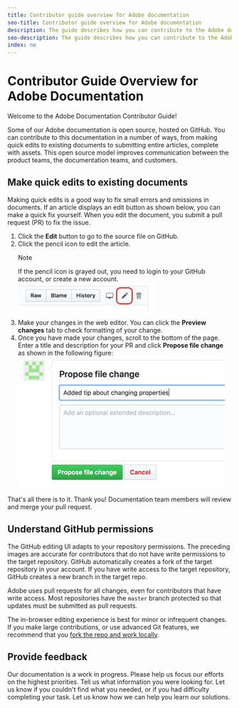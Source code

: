 ```yaml
---
title: Contributor guide overview for Adobe documentation
seo-title: Contributor guide overview for Adobe documentation
description: The guide describes how you can contribute to the Adobe documentation site.
seo-description: The guide describes how you can contribute to the Adobe documentation site.
index: no
---
```


# Contributor Guide Overview for Adobe Documentation

<!---
<https://docs.microsoft.com/en-us/contribute/>
-->

Welcome to the Adobe Documentation Contributor Guide!

Some of our Adobe documentation is open source, hosted on GitHub. You can contribute to this documentation in a number of ways, from making quick edits to existing documents to submitting entire articles, complete with assets. This open source model improves communication between the product teams, the documentation teams, and customers. 

<!--
> [!IMPORTANT]
> All repositories that publish to docs.adobe.com have adopted the [Adobe Open Source Code of Conduct](../CODE-OF-CONDUCT.md) or the [.NET Foundation Code of Conduct](https://dotnetfoundation.org/code-of-conduct). For more information, see the [Contributing](../CONTRIBUTING.md) article.
>
> Minor corrections or clarifications to documentation and code examples in public repositories are covered by the [Adobe Documentation Terms of Use](https://www.adobe.com/legal/terms.html). New or significant changes generate a comment in the pull request, asking you to submit an online Contribution License Agreement (CLA) if you are not an employee of Adobe. We need you to complete the online form before we can review or accept your pull request.
--->
    
## Make quick edits to existing documents

Making quick edits is a good way to fix small errors and omissions in documents. If an article displays an edit button as shown below, you can make a quick fix yourself. When you edit the document, you submit a pull request (PR) to fix the issue.

1. Click the **Edit** button to go to the source file on GitHub.  
   <!---![Location of the Edit link](assets/edit-article.png)-->
1. Click the pencil icon to edit the article.  
   > [!NOTE]
   > If the pencil icon is grayed out, you need to login to your GitHub account, or create a new account.  
   ![Location of the pencil icon](assets/edit-icon.png)
1. Make your changes in the web editor. You can click the **Preview changes** tab to check formatting of your change.
1. Once you have made your changes, scroll to the bottom of the page. Enter a title and description for your PR and click **Propose file change** as shown in the following figure:  
   ![proposing your change](assets/submit-pull-request.png)

That's all there is to it. Thank you! Documentation team members will review and merge your pull request.

## Understand GitHub permissions

The GitHub editing UI adapts to your repository permissions. The preceding images are accurate for contributors that do not have write permissions to the target repository. GitHub automatically creates a fork of the target repository in your account. If you have write access to the target repository, GitHub creates a new branch in the target repo.

Adobe uses pull requests for all changes, even for contributors that have write access. Most repositories have the `master` branch protected so that updates must be submitted as pull requests.

The in-browser editing experience is best for minor or infrequent changes. If you make large contributions, or use advanced Git features, we recommend that you [fork the repo and work locally](setup/full-workflow.md).

## Provide feedback

Our documentation is a work in progress. Please help us focus our efforts on the highest priorities. Tell us what information you were looking for. Let us know if you couldn't find what you needed, or if you had difficulty completing your task. Let us know how we can help you learn our solutions.
